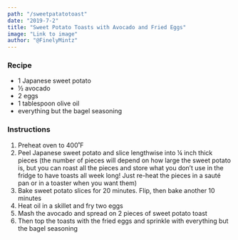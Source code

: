 ```yaml
---
path: "/sweetpatatotoast"
date: "2019-7-2"
title: "Sweet Potato Toasts with Avocado and Fried Eggs" 
image: "Link to image"
author: "@FinelyMintz"
---
```


### Recipe

* 1 Japanese sweet potato
* ½ avocado
* 2 eggs
* 1 tablespoon olive oil
* everything but the bagel seasoning

### Instructions

1.	Preheat oven to 400˚F
2.	Peel Japanese sweet potato and slice lengthwise into ¼ inch thick pieces (the number of pieces will depend on how large the sweet potato is, but you can roast all the pieces and store what you don’t use in the fridge to have toasts all week long! Just re-heat the pieces in a sauté pan or in a toaster when you want them)
3.	Bake sweet potato slices for 20 minutes. Flip, then bake another 10 minutes
4.	Heat oil in a skillet and fry two eggs 
5.	Mash the avocado and spread on 2 pieces of sweet potato toast
6.	Then top the toasts with the fried eggs and sprinkle with everything but the bagel seasoning

